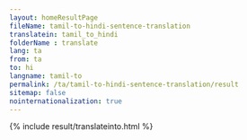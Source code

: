 ```yaml
---
layout: homeResultPage
fileName: tamil-to-hindi-sentence-translation
translatein: tamil_to_hindi
folderName : translate
lang: ta
from: ta
to: hi
langname: tamil-to
permalink: /ta/tamil-to-hindi-sentence-translation/result
sitemap: false
nointernationalization: true
---
```

{% include result/translateinto.html %}

<script src="/js/result/translation.js" data-foldername="{{page.folderName}}" data-lang="{{page.lang}}"></script>
